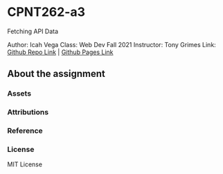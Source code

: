 # CPNT262-a3
Fetching API Data

Author: Icah Vega
Class: Web Dev Fall 2021
Instructor: Tony Grimes
Link: [Github Repo Link]() | [Github Pages Link]()

## About the assignment

### Assets


### Attributions


### Reference

### License
MIT License

